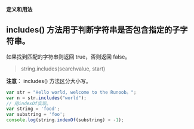 <!--
 * @Author: your name
 * @Date: 2020-04-26 13:20:22
 * @LastEditTime: 2020-04-26 13:22:52
 * @LastEditors: Please set LastEditors
 * @Description: In User Settings Edit
 * @FilePath: /vue/Users/rainbow/Documents/工作/前端/learn/JS参考手册/String/includes.md
 -->
**定义和用法**
## includes() 方法用于判断字符串是否包含指定的子字符串。

如果找到匹配的字符串则返回 true，否则返回 false。

> string.includes(searchvalue, start)

**注意**： includes() 方法区分大小写。

```javascript
var str = "Hello world, welcome to the Runoob。";
var n = str.includes("world");
// 用indexOf实现。
var string = 'food';
var substring = 'foo';
console.log(string.indexOf(substring) > -1);
```